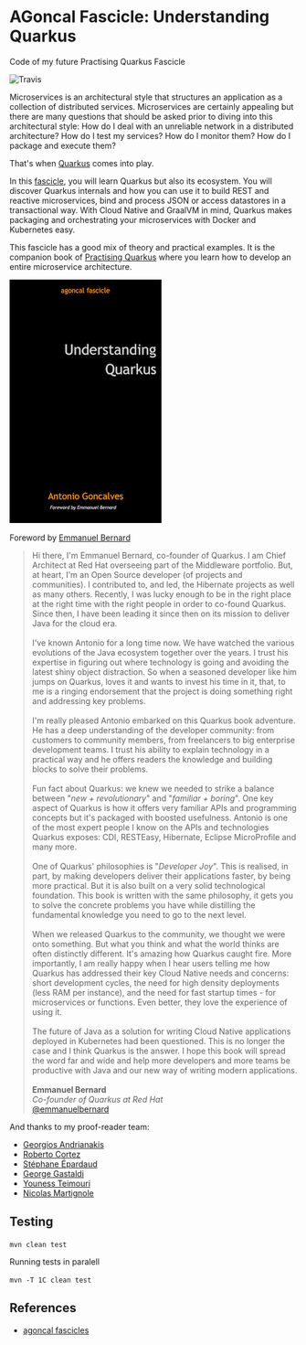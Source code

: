 # AGoncal Fascicle: Understanding Quarkus

Code of my future Practising Quarkus Fascicle

![Travis](https://travis-ci.org/agoncal/agoncal-fascicle-quarkus.svg?branch=1.x)

Microservices is an architectural style that structures an application as a collection of distributed services.
Microservices are certainly appealing but there are many questions that should be asked prior to diving into this architectural style:
How do I deal with an unreliable network in a distributed architecture?
How do I test my services?
How do I monitor them?
How do I package and execute them?

That's when [Quarkus](https://quarkus.io/) comes into play.

In this [fascicle](https://www.amazon.com/author/agoncal), you will learn Quarkus but also its ecosystem.
You will discover Quarkus internals and how you can use it to build REST and reactive microservices, bind and process JSON or access datastores in a transactional way.
With Cloud Native and GraalVM in mind, Quarkus makes packaging and orchestrating your microservices with Docker and Kubernetes easy.

This fascicle has a good mix of theory and practical examples.
It is the companion book of [Practising Quarkus](https://github.com/agoncal/agoncal-fascicle-quarkus-pract) where you learn how to develop an entire microservice architecture.

![Quarkus](https://raw.githubusercontent.com/agoncal/agoncal-fascicle-quarkus/master/cover.jpg)

Foreword by [Emmanuel Bernard](https://twitter.com/emmanuelbernard)

> Hi there, I'm Emmanuel Bernard, co-founder of Quarkus.
I am Chief Architect at Red Hat overseeing part of the Middleware portfolio.
But, at heart, I'm an Open Source developer (of projects and communities).
I contributed to, and led, the Hibernate projects as well as many others.
Recently, I was lucky enough to be in the right place at the right time with the right people in order to co-found Quarkus.
Since then, I have been leading it since then on its mission to deliver Java for the cloud era.
<br/><br/>
I've known Antonio for a long time now.
We have watched the various evolutions of the Java ecosystem together over the years.
I trust his expertise in figuring out where technology is going and avoiding the latest shiny object distraction.
So when a seasoned developer like him jumps on Quarkus, loves it and wants to invest his time in it, that, to me is a ringing endorsement that the project is doing something right and addressing key problems.
<br/><br/>
I'm really pleased Antonio embarked on this Quarkus book adventure.
He has a deep understanding of the developer community:
from customers to community members, from freelancers to big enterprise development teams.
I trust his ability to explain technology in a practical way and he offers readers the knowledge and building blocks to solve their problems.
<br/><br/>
Fun fact about Quarkus:
we knew we needed to strike a balance between "_new + revolutionary_" and "_familiar + boring_".
One key aspect of Quarkus is how it offers very familiar APIs and programming concepts but it's packaged with boosted usefulness.
Antonio is one of the most expert people I know on the APIs and technologies Quarkus exposes:
CDI, RESTEasy, Hibernate, Eclipse MicroProfile and many more.
<br/><br/>
One of Quarkus' philosophies is "_Developer Joy_".
This is realised, in part, by making developers deliver their applications faster, by being more practical.
But it is also built on a very solid technological foundation.
This book is written with the same philosophy, it gets you to solve the concrete problems you have while distilling the fundamental knowledge you need to go to the next level.
<br/><br/>
When we released Quarkus to the community, we thought we were onto something.
But what you think and what the world thinks are often distinctly different.
It's amazing how Quarkus caught fire.
More importantly, I am really happy when I hear users telling me how Quarkus has addressed their key Cloud Native needs and concerns:
short development cycles, the need for high density deployments (less RAM per instance), and the need for fast startup times - for microservices or functions.
Even better, they love the experience of using it.
<br/><br/>
The future of Java as a solution for writing Cloud Native applications deployed in Kubernetes had been questioned.
This is no longer the case and I think Quarkus is the answer.
I hope this book will spread the word far and wide and help more developers and more teams be productive with Java and our new way of writing modern applications.
<br/><br/>
**Emmanuel Bernard** <br/>
_Co-founder of Quarkus at Red Hat_ <br/>
[@emmanuelbernard](https://twitter.com/emmanuelbernard)

And thanks to my proof-reader team:

* [Georgios Andrianakis](https://twitter.com/geoand86)
* [Roberto Cortez](https://twitter.com/radcortez)
* [Stéphane Épardaud](https://twitter.com/unfromage)
* [George Gastaldi](https://twitter.com/gegastaldi)
* [Youness Teimouri](https://twitter.com/clementplop)
* [Nicolas Martignole](https://twitter.com/nmartignole)

## Testing

`mvn clean test`

Running tests in paralell

`mvn -T 1C clean test`

## References

* [agoncal fascicles](https://www.amazon.com/author/agoncal)
